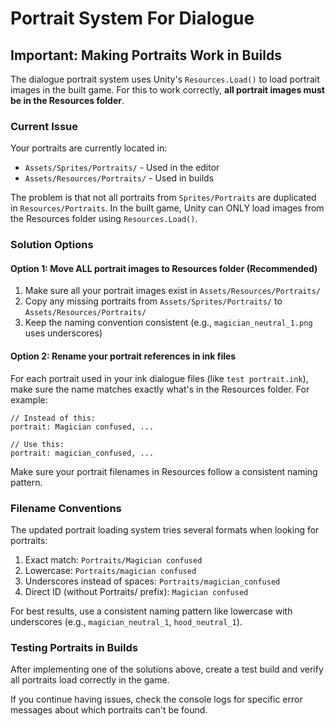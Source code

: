 # Portrait System For Dialogue

## Important: Making Portraits Work in Builds

The dialogue portrait system uses Unity's `Resources.Load()` to load portrait images in the built game. For this to work correctly, **all portrait images must be in the Resources folder**.

### Current Issue

Your portraits are currently located in:
- `Assets/Sprites/Portraits/` - Used in the editor
- `Assets/Resources/Portraits/` - Used in builds

The problem is that not all portraits from `Sprites/Portraits` are duplicated in `Resources/Portraits`. In the built game, Unity can ONLY load images from the Resources folder using `Resources.Load()`.

### Solution Options

#### Option 1: Move ALL portrait images to Resources folder (Recommended)

1. Make sure all your portrait images exist in `Assets/Resources/Portraits/`
2. Copy any missing portraits from `Assets/Sprites/Portraits/` to `Assets/Resources/Portraits/`
3. Keep the naming convention consistent (e.g., `magician_neutral_1.png` uses underscores)

#### Option 2: Rename your portrait references in ink files

For each portrait used in your ink dialogue files (like `test portrait.ink`), make sure the name matches exactly what's in the Resources folder. For example:

```
// Instead of this:
portrait: Magician confused, ...

// Use this:
portrait: magician_confused, ...
```

Make sure your portrait filenames in Resources follow a consistent naming pattern.

### Filename Conventions

The updated portrait loading system tries several formats when looking for portraits:

1. Exact match: `Portraits/Magician confused`
2. Lowercase: `Portraits/magician confused`
3. Underscores instead of spaces: `Portraits/magician_confused`
4. Direct ID (without Portraits/ prefix): `Magician confused`

For best results, use a consistent naming pattern like lowercase with underscores (e.g., `magician_neutral_1`, `hood_neutral_1`).

### Testing Portraits in Builds

After implementing one of the solutions above, create a test build and verify all portraits load correctly in the game.

If you continue having issues, check the console logs for specific error messages about which portraits can't be found. 